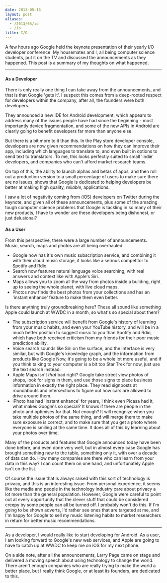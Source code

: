 ```yaml
---
date: 2013-05-15
layout: post
aliases:
  - /2013/05/io
  - /io
title: I/O
---
```


A few hours ago Google held the keynote presentation of their yearly I/O developer conference. My housemates and I, all being computer science students, put it on the TV and discussed the announcements as they happened. This post is a summary of my thoughts on what happened.

---

#### As a Developer

There is only really one thing I can take away from the announcements, and that is that Google 'gets it'. I suspect this comes from a deep-rooted respect for developers within the company, after all, the founders were both developers.

They announced a new IDE for Android development, which appears to address many of the issues people have had since the beginning - most importantly device fragmentation, and some of the new APIs in Android are clearly going to benefit developers far more than anyone else.

But there is a bit more to it than this. In the Play store developer console, developers are now given recommendations on how they can improve their app, including which languages to translate to, and even built in options to send text to translators. To me, this looks perfectly suited to small 'indie' developers, and companies who can't afford market research teams.

On top of this, the ability to launch alphas and betas of apps, and then roll out a production version to a small percentage of users to make sure there are no issues, shows that Google is dedicated to helping developers be better at making high quality, _reliable_, applications.

I saw a lot of negativity coming from (iOS) developers on Twitter during the keynote, and given all of these announcements, plus some of the amazing tough computer science problems that Google is tackling in so many of their new products, I have to wonder are these developers being dishonest, or just delusional?

#### As a User

From this perspective, there were a large number of announcements. Music, search, maps and photos are all being overhauled.

- Google now has it's own music subscription service, and combining it with their cloud music storage, it looks like a serious competitor to Spotify and Rdio.
- Search now features natural language voice searching, with real answers and context like with Apple's Siri.
- Maps allows you to zoom all the way from photos inside a building, right up to seeing the whole planet, with live cloud maps.
- Photos now finds the best photos from your collections and has an 'instant enhance' feature to make them even better.

Is there anything truly groundbreaking here? These all sound like something Apple could launch at WWDC in a month, so what's so special about them?

- The subscription service will benefit from Google's history of learning from your music habits, and even your YouTube history, and will be in a much better position to suggest music to you than Spotify and Rdio, which have both received criticism from my friends for their poor music prediction ability.
- Voice search sounds like Siri on the surface, and the interface is very similar, but with Google's knowledge graph, and the information from products like Google Now, it's going to be a whole lot more useful, and if you think talking to your computer is a bit too Star Trek for now, just use the text search instead.
- Apple Maps isn't _that_ bad right? Google take street view photos of shops, look for signs in them, and use those signs to place business information in exactly the right place. They read signposts at roundabouts and intersections to figure out how cars are allowed to drive around them.
- iPhoto has had 'instant enhance' for years, I think even Picasa had it, what makes Google's so special? It knows if there are people in the photo and optimises for that. Not enough? It will recognize when you take multiple photos of the same thing, and will merge them to make sure exposure is correct, and to make sure that you get a photo where everyone is smiling at the same time. It does all of this by learning about your photos over time.

Many of the products and features that Google announced today have been done before, and even done very well, but in almost every case Google has brought something new to the table, something only it, with over a decade of data can do. How many companies are there who can learn from your data in this way? I can count them on one hand, and unfortunately Apple isn't on the list.

Of course the issue that is always raised with this sort of technology is privacy, and this is an interesting issue. From personal experience, it seems like the media and people in the technology industry care about privacy a lot more than the general population. However, Google were careful to point out at every opportunity that the clever stuff that could be considered creepy by some people can all be turned off. I probably won't do this. If I'm going to be shown adverts, I'd rather see ones that are targeted at me, and I'm happy for Google to sell my music listening habits to market researchers in return for better music recommendations.

---

As a developer, I would really like to start developing for Android. As a user, I am looking forward to Google's new web services, and Apple are going to have to catch up at WWDC to keep me on iOS for my next phone.

On a side note, after all the announcements, Larry Page came on stage and delivered a moving speech about using technology to change the world. There aren't enough companies who are really trying to make the world a better place, but I really think Google, or at least its founders, are dedicated to this.
